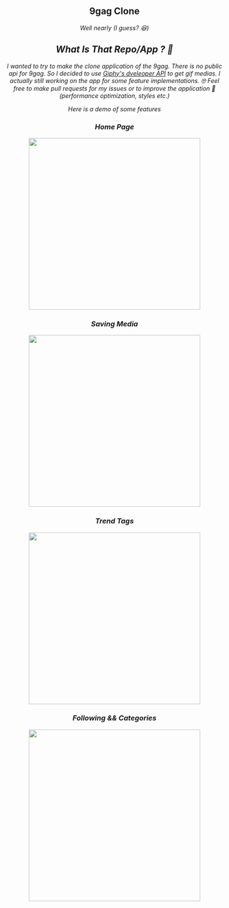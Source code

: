 <div align="center">
    <h2> 9gag Clone</h2>
    <i>Well nearly (I guess? 😆)<i>
<div>

## What Is That Repo/App ? 🤔

I wanted to try to make the clone application of the 9gag. There is no public api for 9gag. So I decided to use <a href="https://developers.giphy.com/">Giphy's dveleoper API</a> to get gif medias.
I actually still working on the app for some feature implementations. 🤓
Feel free to make pull requests for my issues or to improve the application 🥳 (performance optimization, styles etc.)

Here is a demo of some features

### Home Page

<img src="./demo/intro.gif" height=400>

### Saving Media

<img src="./demo/saving-media.gif" height=400>

### Trend Tags

<img src="./demo/trend-tags.gif" height=400>

### Following && Categories

<img src="./demo/following-categories.gif" height=400>



